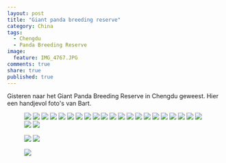 ```yaml
---
layout: post
title: "Giant panda breeding reserve"
category: China
tags: 
  - Chengdu
  - Panda Breeding Reserve
image: 
  feature: IMG_4767.JPG
comments: true
share: true
published: true
---
```


Gisteren naar het Giant Panda Breeding Reserve in Chengdu geweest. Hier een handjevol foto's van Bart.

<!--more--> 

<figure class="third">
<a href="{{ site.url }}/images/China/70D/IMG_4672.JPG"><img src="{{ site.url }}/images/China/70D/thumbs/IMG_4672.JPG"></a>
<a href="{{ site.url }}/images/China/70D/IMG_4684.JPG"><img src="{{ site.url }}/images/China/70D/thumbs/IMG_4684.JPG"></a>
<a href="{{ site.url }}/images/China/70D/IMG_4733.JPG"><img src="{{ site.url }}/images/China/70D/thumbs/IMG_4733.JPG"></a>
<a href="{{ site.url }}/images/China/70D/IMG_4738.JPG"><img src="{{ site.url }}/images/China/70D/thumbs/IMG_4738.JPG"></a>
<a href="{{ site.url }}/images/China/70D/IMG_4740.JPG"><img src="{{ site.url }}/images/China/70D/thumbs/IMG_4740.JPG"></a>
<a href="{{ site.url }}/images/China/70D/IMG_4741.JPG"><img src="{{ site.url }}/images/China/70D/thumbs/IMG_4741.JPG"></a>
<a href="{{ site.url }}/images/China/70D/IMG_4804.JPG"><img src="{{ site.url }}/images/China/70D/thumbs/IMG_4804.JPG"></a>
<a href="{{ site.url }}/images/China/70D/IMG_4805.JPG"><img src="{{ site.url }}/images/China/70D/thumbs/IMG_4805.JPG"></a>
<a href="{{ site.url }}/images/China/70D/IMG_4767.JPG"><img src="{{ site.url }}/images/China/70D/thumbs/IMG_4767.JPG"></a>
<a href="{{ site.url }}/images/China/70D/IMG_4779.JPG"><img src="{{ site.url }}/images/China/70D/thumbs/IMG_4779.JPG"></a>
<a href="{{ site.url }}/images/China/70D/IMG_4785.JPG"><img src="{{ site.url }}/images/China/70D/thumbs/IMG_4785.JPG"></a>
<a href="{{ site.url }}/images/China/70D/IMG_4807.JPG"><img src="{{ site.url }}/images/China/70D/thumbs/IMG_4807.JPG"></a>
<a href="{{ site.url }}/images/China/70D/IMG_4811.JPG"><img src="{{ site.url }}/images/China/70D/thumbs/IMG_4811.JPG"></a>
<a href="{{ site.url }}/images/China/70D/IMG_4817.JPG"><img src="{{ site.url }}/images/China/70D/thumbs/IMG_4817.JPG"></a>
<a href="{{ site.url }}/images/China/70D/IMG_4821.JPG"><img src="{{ site.url }}/images/China/70D/thumbs/IMG_4821.JPG"></a>
<a href="{{ site.url }}/images/China/70D/IMG_4830.JPG"><img src="{{ site.url }}/images/China/70D/thumbs/IMG_4830.JPG"></a>
<a href="{{ site.url }}/images/China/70D/IMG_4841.JPG"><img src="{{ site.url }}/images/China/70D/thumbs/IMG_4841.JPG"></a>
<a href="{{ site.url }}/images/China/70D/IMG_4843.JPG"><img src="{{ site.url }}/images/China/70D/thumbs/IMG_4843.JPG"></a>
<a href="{{ site.url }}/images/China/70D/IMG_4848.JPG"><img src="{{ site.url }}/images/China/70D/thumbs/IMG_4848.JPG"></a>
<a href="{{ site.url }}/images/China/70D/IMG_4850.JPG"><img src="{{ site.url }}/images/China/70D/thumbs/IMG_4850.JPG"></a>
<a href="{{ site.url }}/images/China/70D/IMG_4857.JPG"><img src="{{ site.url }}/images/China/70D/thumbs/IMG_4857.JPG"></a>
<a href="{{ site.url }}/images/China/70D/IMG_4882.JPG"><img src="{{ site.url }}/images/China/70D/thumbs/IMG_4882.JPG"></a>
<a href="{{ site.url }}/images/China/70D/IMG_4889.JPG"><img src="{{ site.url }}/images/China/70D/thumbs/IMG_4889.JPG"></a>
</figure>
<figure class="half">
<a href="{{ site.url }}/images/China/70D/IMG_4871.JPG"><img src="{{ site.url }}/images/China/70D/thumbs/IMG_4871.JPG"></a>
<a href="{{ site.url }}/images/China/70D/IMG_4892.JPG"><img src="{{ site.url }}/images/China/70D/thumbs/IMG_4892.JPG"></a>
</figure>
<figure>
<a href="{{ site.url }}/images/China/IMG_4771.JPG"><img src="{{ site.url }}/images/China/thumbs/IMG_4771.JPG"></a>
</figure>
